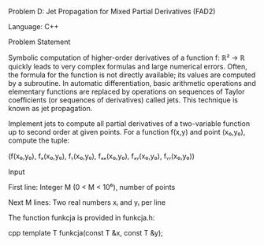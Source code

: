 Problem D: Jet Propagation for Mixed Partial Derivatives (FAD2)

Language: C++

Problem Statement

Symbolic computation of higher-order derivatives of a function f: ℝ² → ℝ quickly leads to very complex formulas and large numerical errors. Often, the formula for the function is not directly available; its values are computed by a subroutine. In automatic differentiation, basic arithmetic operations and elementary functions are replaced by operations on sequences of Taylor coefficients (or sequences of derivatives) called jets. This technique is known as jet propagation.

Implement jets to compute all partial derivatives of a two-variable function up to second order at given points. For a function f(x,y) and point (x₀,y₀), compute the tuple:


(f(x₀,y₀), fₓ(x₀,y₀), fᵧ(x₀,y₀), fₓₓ(x₀,y₀), fₓᵧ(x₀,y₀), fᵧᵧ(x₀,y₀))


Input

First line: Integer M (0 < M < 10⁶), number of points

Next M lines: Two real numbers xᵢ and yᵢ per line

The function funkcja is provided in funkcja.h:

cpp
template <typename T>
T funkcja(const T &x, const T &y);
